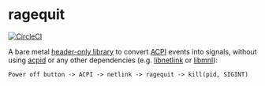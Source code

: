 # ragequit

[![CircleCI](https://circleci.com/gh/toknapp/ragequit.svg?style=svg)](https://circleci.com/gh/toknapp/ragequit)

A bare metal [header-only library](https://github.com/nothings/stb)
to convert [ACPI](https://en.wikipedia.org/wiki/Advanced_Configuration_and_Power_Interface)
events into signals, without using [acpid](https://wiki.archlinux.org/index.php/Acpid)
or any other dependencies (e.g. [libnetlink](https://git.kernel.org/pub/scm/network/iproute2/iproute2.git/tree/lib/libnetlink.c)
or [libmnl](https://netfilter.org/projects/libmnl/)):
```
Power off button -> ACPI -> netlink -> ragequit -> kill(pid, SIGINT)
```

